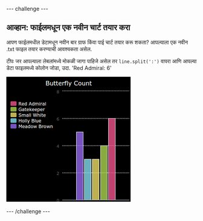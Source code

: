 --- challenge ---

## आव्हान: फाईलमधून एक नवीन चार्ट तयार करा

आपण फाईलमधील डेटामधून नवीन बार ग्राफ किंवा पाई चार्ट तयार करू शकता? आपल्याला एक नवीन .txt फाइल तयार करण्याची आवश्यकता असेल.

टीपः जर आपल्याला लेबलांमध्ये मोकळी जागा पाहिजे असेल तर `line.split(':')` वापरा आणि आपल्या डेटा फाइलमध्ये कोलोन जोडा, उदा. 'Red Admiral: 6'

![screenshot](images/pets-butterflies.png)

--- /challenge ---